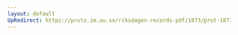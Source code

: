 ```yaml
---
layout: default
UpRedirect: https://pruto.im.uu.se/riksdagen-records-pdf/1873/prot-1873--fk--404/prot-1873--fk--404_047.pdf
---
```

